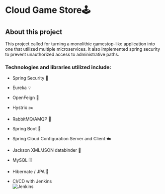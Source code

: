# Cloud Game Store🕹   

## About this project

This project called for turning a monolithic gamestop-like application into one that utilized multiple microservices. It also implemented spring security to prevent unauthorized access to administrative paths. 
    
### Technologies and libraries utilized include:

- Spring Security 🔐
- Eureka 💡
- OpenFeign 🔮
- Hystrix ✂️
- RabbitMQ/AMQP 🐰
- Spring Boot 🥾
- Spring Cloud Configuration Server and Client ☁️
- Jackson XML/JSON databinder 📎
- MySQL 🗄
- Hibernate / JPA 🛌

- CI/CD with Jenkins\
![Jenkins](https://wiki.jenkins.io/download/attachments/2916393/logo.png?version=1&modificationDate=1302753947000&api=v2)
